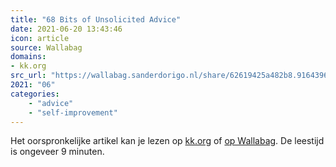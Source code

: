 ```yaml
---
title: "68 Bits of Unsolicited Advice"
date: 2021-06-20 13:43:46
icon: article
source: Wallabag
domains:
- kk.org
src_url: "https://wallabag.sanderdorigo.nl/share/62619425a482b8.91643966"
2021: "06"
categories:
    - "advice"
    - "self-improvement"
---
```

Het oorspronkelijke artikel kan je lezen op [kk.org](https://kk.org/thetechnium/68-bits-of-unsolicited-advice/) of [op Wallabag](https://wallabag.sanderdorigo.nl/share/62619425a482b8.91643966). De leestijd is ongeveer 9 minuten.